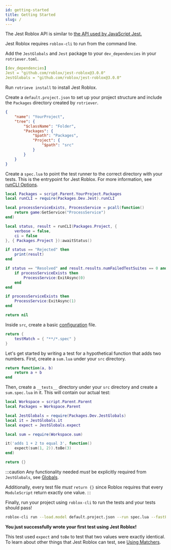 ```yaml
---
id: getting-started
title: Getting Started
slug: /
---
```


The Jest Roblox API is similar to [the API used by JavaScript Jest.](https://jestjs.io/docs/27.x/api)

Jest Roblox requires `roblox-cli` to run from the command line.

Add the `JestGlobals` and `Jest` package to your `dev_dependencies` in your `rotriever.toml`.
```yaml title="rotriever.toml"
[dev_dependencies]
Jest = "github.com/roblox/jest-roblox@3.0.0"
JestGlobals = "github.com/roblox/jest-roblox@3.0.0"
```

Run `rotrieve install` to install Jest Roblox.

Create a `default.project.json` to set up your project structure and include the `Packages` directory created by `rotriever`.
```json title="default.project.json"
{
	"name": "YourProject",
	"tree": {
		"$className": "Folder",
		"Packages": {
			"$path": "Packages",
			"Project": {
				"$path": "src"
			}
		}
	}
}
```

Create a `spec.lua` to point the test runner to the correct directory with your tests. This is the entrypoint for Jest Roblox. For more information, see [runCLI Options](cli).
```lua title="spec.lua"
local Packages = script.Parent.YourProject.Packages
local runCLI = require(Packages.Dev.Jest).runCLI

local processServiceExists, ProcessService = pcall(function()
	return game:GetService("ProcessService")
end)

local status, result = runCLI(Packages.Project, {
	verbose = false,
	ci = false
}, { Packages.Project }):awaitStatus()

if status == "Rejected" then
	print(result)
end

if status == "Resolved" and result.results.numFailedTestSuites == 0 and result.results.numFailedTests == 0 then
	if processServiceExists then
		ProcessService:ExitAsync(0)
	end
end

if processServiceExists then
	ProcessService:ExitAsync(1)
end

return nil
```

Inside `src`, create a basic [configuration](configuration) file.
```lua title="jest.config.lua"
return {
	testMatch = { "**/*.spec" }
}
```

Let's get started by writing a test for a hypothetical function that adds two numbers. First, create a `sum.lua` under your `src` directory.
```lua title="sum.lua"
return function(a, b)
	return a + b
end
```

Then, create a `__tests__` directory under your `src` directory and create a `sum.spec.lua` in it. This will contain our actual test:
```lua title="sum.spec.lua"
local Workspace = script.Parent.Parent
local Packages = Workspace.Parent

local JestGlobals = require(Packages.Dev.JestGlobals)
local it = JestGlobals.it
local expect = JestGlobals.expect

local sum = require(Workspace.sum)

it('adds 1 + 2 to equal 3', function()
	expect(sum(1, 2)).toBe(3)
end)

return {}
```

:::caution
Any functionality needed _must_ be explicitly required from `JestGlobals`, see [Globals](api).

Additionally, every test file _must_ `return {}` since Roblox requires that every `ModuleScript` return exactly one value.
:::

Finally, run your project using `roblox-cli` to run the tests and your tests should pass!
```bash
roblox-cli run --load.model default.project.json --run spec.lua --fastFlags.overrides EnableLoadModule=true
```

**You just successfully wrote your first test using Jest Roblox!**

This test used `expect` and `toBe` to test that two values were exactly identical. To learn about other things that Jest Roblox can test, see [Using Matchers](using-matchers).